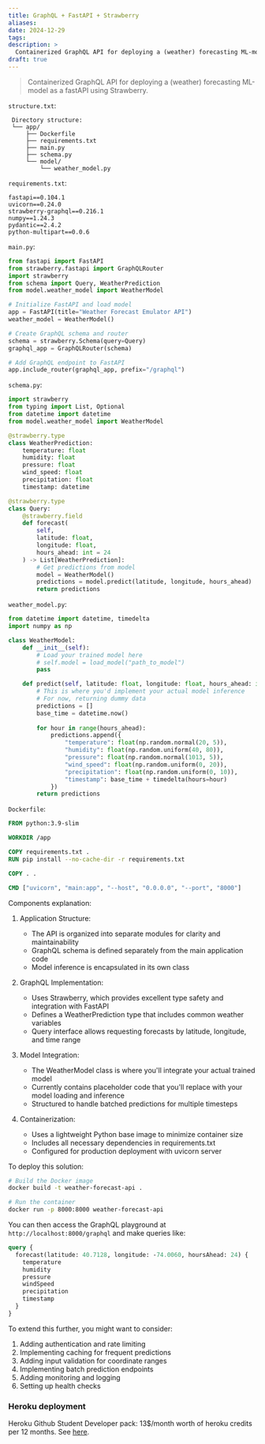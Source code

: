 ```yaml
---
title: GraphQL + FastAPI + Strawberry
aliases: 
date: 2024-12-29
tags: 
description: > 
  Containerized GraphQL API for deploying a (weather) forecasting ML-model as a fastAPI using Strawberry. 
draft: true
---
```


> Containerized GraphQL API for deploying a (weather) forecasting ML-model as a fastAPI using Strawberry. 

`structure.txt`:
```
 Directory structure:
 └── app/
     ├── Dockerfile
     ├── requirements.txt
     ├── main.py
     ├── schema.py
     └── model/
         └── weather_model.py
```
`requirements.txt`:
```
fastapi==0.104.1
uvicorn==0.24.0
strawberry-graphql==0.216.1
numpy==1.24.3
pydantic==2.4.2
python-multipart==0.0.6
```
`main.py`:
```python
from fastapi import FastAPI
from strawberry.fastapi import GraphQLRouter
import strawberry
from schema import Query, WeatherPrediction
from model.weather_model import WeatherModel

# Initialize FastAPI and load model
app = FastAPI(title="Weather Forecast Emulator API")
weather_model = WeatherModel()

# Create GraphQL schema and router
schema = strawberry.Schema(query=Query)
graphql_app = GraphQLRouter(schema)

# Add GraphQL endpoint to FastAPI
app.include_router(graphql_app, prefix="/graphql")
```
`schema.py`:
```python
import strawberry
from typing import List, Optional
from datetime import datetime
from model.weather_model import WeatherModel

@strawberry.type
class WeatherPrediction:
    temperature: float
    humidity: float
    pressure: float
    wind_speed: float
    precipitation: float
    timestamp: datetime

@strawberry.type
class Query:
    @strawberry.field
    def forecast(
        self, 
        latitude: float, 
        longitude: float, 
        hours_ahead: int = 24
    ) -> List[WeatherPrediction]:
        # Get predictions from model
        model = WeatherModel()
        predictions = model.predict(latitude, longitude, hours_ahead)
        return predictions
```
`weather_model.py`:
```python
from datetime import datetime, timedelta
import numpy as np

class WeatherModel:
    def __init__(self):
        # Load your trained model here
        # self.model = load_model("path_to_model")
        pass

    def predict(self, latitude: float, longitude: float, hours_ahead: int) -> list:
        # This is where you'd implement your actual model inference
        # For now, returning dummy data
        predictions = []
        base_time = datetime.now()
        
        for hour in range(hours_ahead):
            predictions.append({
                "temperature": float(np.random.normal(20, 5)),
                "humidity": float(np.random.uniform(40, 80)),
                "pressure": float(np.random.normal(1013, 5)),
                "wind_speed": float(np.random.uniform(0, 20)),
                "precipitation": float(np.random.uniform(0, 10)),
                "timestamp": base_time + timedelta(hours=hour)
            })
        return predictions
```
`Dockerfile`:
```Dockerfile
FROM python:3.9-slim

WORKDIR /app

COPY requirements.txt .
RUN pip install --no-cache-dir -r requirements.txt

COPY . .

CMD ["uvicorn", "main:app", "--host", "0.0.0.0", "--port", "8000"]

```

Components explanation:

1. Application Structure:
   - The API is organized into separate modules for clarity and maintainability
   - GraphQL schema is defined separately from the main application code
   - Model inference is encapsulated in its own class

2. GraphQL Implementation:
   - Uses Strawberry, which provides excellent type safety and integration with FastAPI
   - Defines a WeatherPrediction type that includes common weather variables
   - Query interface allows requesting forecasts by latitude, longitude, and time range

3. Model Integration:
   - The WeatherModel class is where you'll integrate your actual trained model
   - Currently contains placeholder code that you'll replace with your model loading and inference
   - Structured to handle batched predictions for multiple timesteps

4. Containerization:
   - Uses a lightweight Python base image to minimize container size
   - Includes all necessary dependencies in requirements.txt
   - Configured for production deployment with uvicorn server

To deploy this solution:

```bash
# Build the Docker image
docker build -t weather-forecast-api .

# Run the container
docker run -p 8000:8000 weather-forecast-api
```

You can then access the GraphQL playground at `http://localhost:8000/graphql` and make queries like:

```graphql
query {
  forecast(latitude: 40.7128, longitude: -74.0060, hoursAhead: 24) {
    temperature
    humidity
    pressure
    windSpeed
    precipitation
    timestamp
  }
}
```

To extend this further, you might want to consider:

1. Adding authentication and rate limiting
2. Implementing caching for frequent predictions
3. Adding input validation for coordinate ranges
4. Implementing batch prediction endpoints
5. Adding monitoring and logging
6. Setting up health checks


### Heroku deployment

Heroku Github Student Developer pack: 13$/month worth of heroku credits per 12 months. See [here](https://blog.heroku.com/github-student-developer-program).
